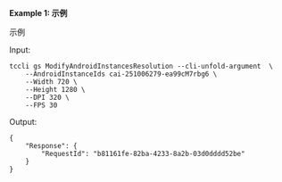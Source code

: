 **Example 1: 示例**

示例

Input: 

```
tccli gs ModifyAndroidInstancesResolution --cli-unfold-argument  \
    --AndroidInstanceIds cai-251006279-ea99cM7rbg6 \
    --Width 720 \
    --Height 1280 \
    --DPI 320 \
    --FPS 30
```

Output: 
```
{
    "Response": {
        "RequestId": "b81161fe-82ba-4233-8a2b-03d0dddd52be"
    }
}
```


